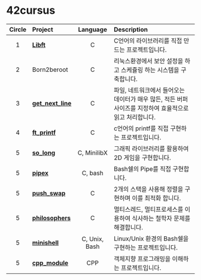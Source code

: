 # 42cursus

| Circle | Project                | Language | Description |
| :----: | :--------------------- | :------: | :----------------------------------------------- |
|   1    | [**Libft**](https://github.com/hotkimho/42cursus/tree/master/libft) |    C     | C언어의 라이브러리를 직접 만드는 프로젝트입니다.               |
|   2    | Born2beroot  |    C     | 리눅스환경에서 보안 설정을 하고 스케쥴링 하는 시스템을 구축합니다. |
|   3    | [**get_next_line**](https://github.com/hotkimho/42cursus/tree/master/gnl)   |    C    | 파일, 네트워크에서 들어오는 데이터가 매우 많든, 적든 버퍼 사이즈를 지정하여 효율적으로 읽고 처리합니다. |
|   4    | [**ft_printf**](https://github.com/hotkimho/42cursus/tree/master/ft_printf)  |    C     | c언어의 printf를 직접 구현하는 프로젝트입니다. |
|   5    |  [**so_long**](https://github.com/hotkimho/42cursus/tree/master/so_long)  |   C, MinilibX  | 그래픽 라이브러리를 활용하여 2D 게임을 구현합니다. | 
|   5    |  [**pipex**](https://github.com/hotkimho/42cursus/tree/master/pipex)  |   C, bash  | Bash쉘의 Pipe를 직접 구현합니다. | 
|   5    |  [**push_swap**](https://github.com/hotkimho/42cursus/tree/master/push_swap)  |   C  | 2개의 스택을 사용해 정렬을 구현하며 이를 최적화 합니다. | 
|   5    |  [**philosophers**](https://github.com/hotkimho/42cursus/tree/master/philosophers)  |   C | 멀티스레드, 멀티프로세스를 이용하여 식사하는 철학자 문제를 해결합니다. | 
|   5    |  [**minishell**](https://github.com/hotkimho/42cursus/tree/master/minishell)  |   C, Unix, Bash  | Linux/Unix 환경의 Bash쉘을 구현하는 프로젝트입니다. | 
|   5    |  [**cpp_module**](https://github.com/hotkimho/42cursus/tree/master/cpp_module)  |   CPP  | 객체지향 프로그래밍을 이해하는 프로젝트입니다. | 
